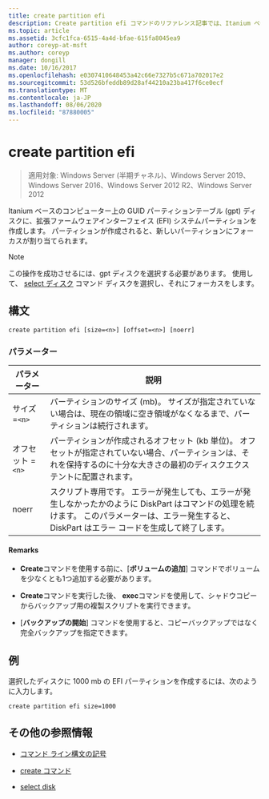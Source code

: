 ```yaml
---
title: create partition efi
description: Create partition efi コマンドのリファレンス記事では、Itanium ベースのコンピューター上の GUID パーティションテーブル (gpt) ディスクに拡張ファームウェアインターフェイス (EFI) システムパーティションを作成します。
ms.topic: article
ms.assetid: 3cfc1fca-6515-4a4d-bfae-615fa8045ea9
author: coreyp-at-msft
ms.author: coreyp
manager: dongill
ms.date: 10/16/2017
ms.openlocfilehash: e0307410648453a42c66e7327b5c671a702017e2
ms.sourcegitcommit: 53d526bfeddb89d28af44210a23ba417f6ce0ecf
ms.translationtype: MT
ms.contentlocale: ja-JP
ms.lasthandoff: 08/06/2020
ms.locfileid: "87880005"
---
```

# <a name="create-partition-efi"></a>create partition efi

> 適用対象: Windows Server (半期チャネル)、Windows Server 2019、Windows Server 2016、Windows Server 2012 R2、Windows Server 2012

Itanium ベースのコンピューター上の GUID パーティションテーブル (gpt) ディスクに、拡張ファームウェアインターフェイス (EFI) システムパーティションを作成します。 パーティションが作成されると、新しいパーティションにフォーカスが割り当てられます。

>[!NOTE]
> この操作を成功させるには、gpt ディスクを選択する必要があります。 使用して、 [select ディスク](select-disk.md) コマンド ディスクを選択し、それにフォーカスをします。

## <a name="syntax"></a>構文

```
create partition efi [size=<n>] [offset=<n>] [noerr]
```

### <a name="parameters"></a>パラメーター

| パラメーター | 説明 |
| --------- | ----------- |
| サイズ =`<n>` | パーティションのサイズ (mb)。 サイズが指定されていない場合は、現在の領域に空き領域がなくなるまで、パーティションは続行されます。 |
| オフセット =`<n>` | パーティションが作成されるオフセット (kb 単位)。 オフセットが指定されていない場合、パーティションは、それを保持するのに十分な大きさの最初のディスクエクステントに配置されます。 |
| noerr | スクリプト専用です。 エラーが発生しても、エラーが発生しなかったかのように DiskPart はコマンドの処理を続けます。 このパラメーターは、エラー発生すると、DiskPart はエラー コードを生成して終了します。 |

#### <a name="remarks"></a>Remarks

- **Create**コマンドを使用する前に、[**ボリュームの追加**] コマンドでボリュームを少なくとも1つ追加する必要があります。

- **Create**コマンドを実行した後、 **exec**コマンドを使用して、シャドウコピーからバックアップ用の複製スクリプトを実行できます。

- [**バックアップの開始**] コマンドを使用すると、コピーバックアップではなく完全バックアップを指定できます。

## <a name="examples"></a>例

選択したディスクに 1000 mb の EFI パーティションを作成するには、次のように入力します。

```
create partition efi size=1000
```

## <a name="additional-references"></a>その他の参照情報

- [コマンド ライン構文の記号](command-line-syntax-key.md)

- [create コマンド](create.md)

- [select disk](select-disk.md)
